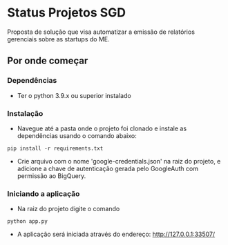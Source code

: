 # Status Projetos SGD
Proposta de solução que visa automatizar a emissão de relatórios gerenciais sobre as startups do ME.
## Por onde começar
### Dependências
* Ter o python 3.9.x ou superior instalado
### Instalação
* Navegue até a pasta onde o projeto foi clonado e instale as dependências usando o comando abaixo:
```
pip install -r requirements.txt
```
* Crie arquivo com o nome 'google-credentials.json' na raiz do projeto, e adicione a chave de autenticação gerada pelo GoogleAuth com permissão ao BigQuery.

### Iniciando a aplicação
* Na raiz do projeto digite o comando
```
python app.py
```
* A aplicação será iniciada através do endereço: http://127.0.0.1:33507/

